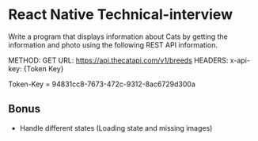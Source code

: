# React Native Technical-interview

Write a program that displays information about Cats by getting the information and photo using the following REST API information.

METHOD: GET URL: https://api.thecatapi.com/v1/breeds 
HEADERS: x-api-key: {Token Key}

Token-Key = 94831cc8-7673-472c-9312-8ac6729d300a 

## Bonus
* Handle different states (Loading state and missing images)
